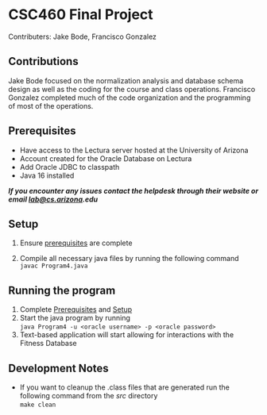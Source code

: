 # CSC460 Final Project
Contributers: Jake Bode, Francisco Gonzalez

## Contributions
Jake Bode focused on the normalization analysis and database schema design as well as the coding for the course and class operations.
Francisco Gonzalez completed much of the code organization and the programming of most of the operations.

## Prerequisites

* Have access to the Lectura server hosted at the University of Arizona
* Account created for the Oracle Database on Lectura  
* Add Oracle JDBC to classpath
* Java 16 installed  

<!-- end of list -->

**_If you encounter any issues contact the helpdesk through their website or email lab@cs.arizona.edu_**  

## Setup

1) Ensure [prerequisites](##Prerequisites) are complete

2) Compile all necessary java files by running the following command  
`javac Program4.java`

## Running the program
1) Complete [Prerequisites](#prerequisites) and [Setup](#setup)
2) Start the java program by running  
`java Program4 -u <oracle username> -p <oracle password>`
3) Text-based application will start allowing for interactions with the Fitness Database

## Development Notes

* If you want to cleanup the .class files that are generated run the following command from the <i>src</i> directory  
`make clean`
